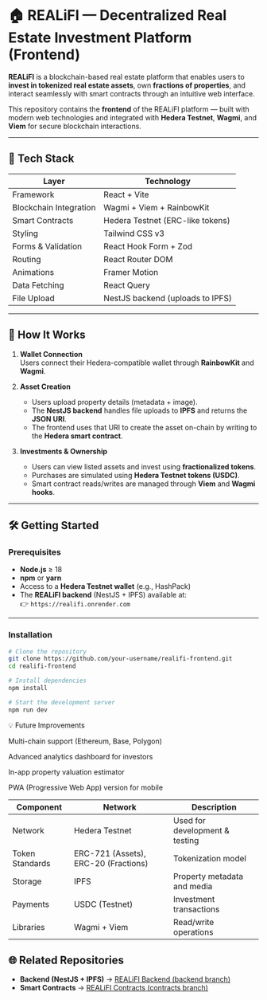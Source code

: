 # 🏠 REALiFI — Decentralized Real Estate Investment Platform (Frontend)

**REALiFI** is a blockchain-based real estate platform that enables users to **invest in tokenized real estate assets**, own **fractions of properties**, and interact seamlessly with smart contracts through an intuitive web interface.

This repository contains the **frontend** of the REALiFI platform — built with modern web technologies and integrated with **Hedera Testnet**, **Wagmi**, and **Viem** for secure blockchain interactions.

---

## 🚀 Tech Stack

| Layer | Technology |
|-------|-------------|
| Framework | React + Vite |
| Blockchain Integration | Wagmi + Viem + RainbowKit |
| Smart Contracts | Hedera Testnet (ERC-like tokens) |
| Styling | Tailwind CSS v3 |
| Forms & Validation | React Hook Form + Zod |
| Routing | React Router DOM |
| Animations | Framer Motion |
| Data Fetching | React Query |
| File Upload | NestJS backend (uploads to IPFS) |

---

## 🧠 How It Works

1. **Wallet Connection**  
   Users connect their Hedera-compatible wallet through **RainbowKit** and **Wagmi**.

2. **Asset Creation**  
   - Users upload property details (metadata + image).  
   - The **NestJS backend** handles file uploads to **IPFS** and returns the **JSON URI**.  
   - The frontend uses that URI to create the asset on-chain by writing to the **Hedera smart contract**.

3. **Investments & Ownership**  
   - Users can view listed assets and invest using **fractionalized tokens**.  
   - Purchases are simulated using **Hedera Testnet tokens (USDC)**.  
   - Smart contract reads/writes are managed through **Viem** and **Wagmi hooks**.

---

## 🛠️ Getting Started

### Prerequisites

- **Node.js** ≥ 18  
- **npm** or **yarn**  
- Access to a **Hedera Testnet wallet** (e.g., HashPack)  
- The **REALiFI backend** (NestJS + IPFS) available at:  
  👉 `https://realifi.onrender.com`

---

### Installation

```bash
# Clone the repository
git clone https://github.com/your-username/realifi-frontend.git
cd realifi-frontend

# Install dependencies
npm install

# Start the development server
npm run dev
```


💡 Future Improvements

Multi-chain support (Ethereum, Base, Polygon)

Advanced analytics dashboard for investors

In-app property valuation estimator

PWA (Progressive Web App) version for mobile

| Component       | Network                              | Description                    |
| --------------- | ------------------------------------ | ------------------------------ |
| Network         | Hedera Testnet                       | Used for development & testing |
| Token Standards | ERC-721 (Assets), ERC-20 (Fractions) | Tokenization model             |
| Storage         | IPFS                                 | Property metadata and media    |
| Payments        | USDC (Testnet)                       | Investment transactions        |
| Libraries       | Wagmi + Viem                         | Read/write operations          |


## 🌐 Related Repositories

- **Backend (NestJS + IPFS)** → [REALiFI Backend (backend branch)](https://github.com/ObiomaIkpe/realifi/tree/backend)
- **Smart Contracts** → [REALiFI Contracts (contracts branch)](https://github.com/ObiomaIkpe/realifi/tree/contracts)

